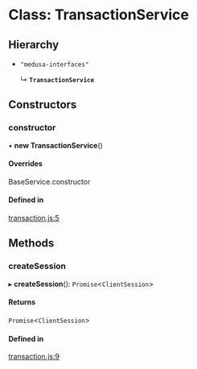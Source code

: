 # Class: TransactionService

## Hierarchy

- `"medusa-interfaces"`

  ↳ **`TransactionService`**

## Constructors

### constructor

• **new TransactionService**()

#### Overrides

BaseService.constructor

#### Defined in

[transaction.js:5](https://github.com/medusajs/medusa/blob/636edb65/packages/medusa/src/services/transaction.js#L5)

## Methods

### createSession

▸ **createSession**(): `Promise`<`ClientSession`\>

#### Returns

`Promise`<`ClientSession`\>

#### Defined in

[transaction.js:9](https://github.com/medusajs/medusa/blob/636edb65/packages/medusa/src/services/transaction.js#L9)
